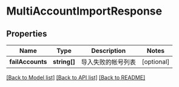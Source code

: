 # MultiAccountImportResponse

## Properties
Name | Type | Description | Notes
------------ | ------------- | ------------- | -------------
**failAccounts** | **string[]** | 导入失败的帐号列表 | [optional] 

[[Back to Model list]](../README.md#documentation-for-models) [[Back to API list]](../README.md#documentation-for-api-endpoints) [[Back to README]](../README.md)


